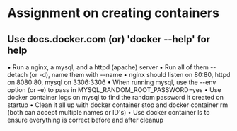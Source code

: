 # Assignment on creating containers

## Use docs.docker.com (or) 'docker --help' for help 

• Run a nginx, a mysql, and a httpd (apache) server
• Run all of them --detach (or -d), name them with --name
• nginx should listen on 80:80, httpd on 8080:80, mysql on 3306:3306
• When running mysql, use the --env option (or -e) to pass in
    MYSQL_RANDOM_ROOT_PASSWORD=yes
• Use docker container logs on mysql to find the random password it created on startup
• Clean it all up with docker container stop and docker
container rm (both can accept multiple names or ID's)
• Use docker container ls to ensure everything is correct before and after cleanup



